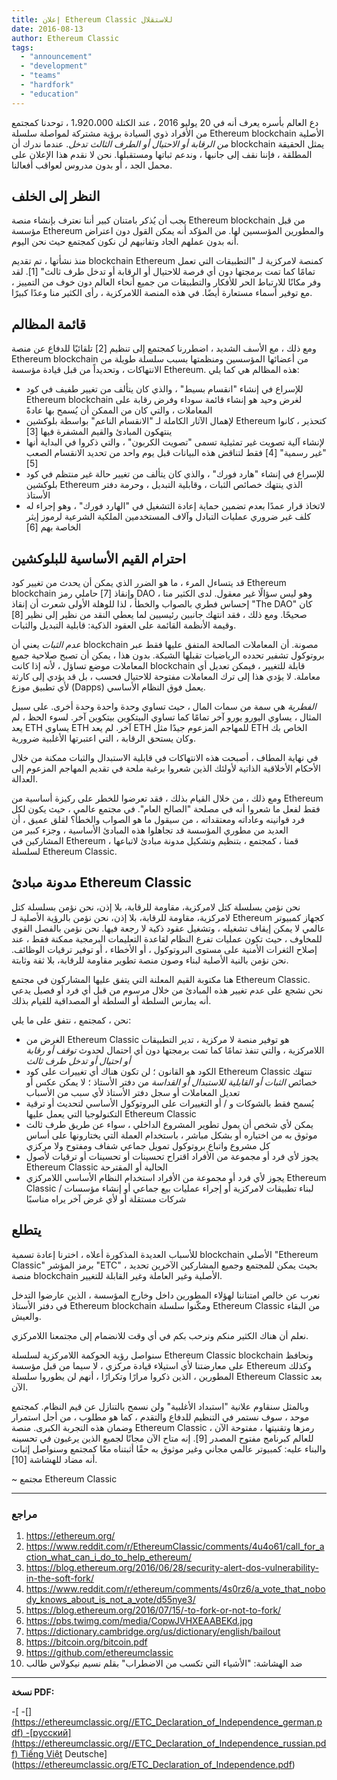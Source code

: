 ```yaml
---
title: إعلان Ethereum Classic للاستقلال
date: 2016-08-13
author: Ethereum Classic
tags:
  - "announcement"
  - "development"
  - "teams"
  - "hardfork"
  - "education"
---
```


دع العالم بأسره يعرف أنه في 20 يوليو 2016 ، عند الكتلة 1،920،000 ، توحدنا كمجتمع من الأفراد ذوي السيادة برؤية مشتركة لمواصلة سلسلة Ethereum blockchain الأصلية *من الرقابة أو الاحتيال أو الطرف الثالث تدخل*. عندما ندرك أن blockchain يمثل الحقيقة المطلقة ، فإننا نقف إلى جانبها ، وندعم ثباتها ومستقبلها. نحن لا نقدم هذا الإعلان على محمل الجد ، أو بدون مدروس لعواقب أفعالنا.

## النظر إلى الخلف

يجب أن يُذكر بامتنان كبير أننا نعترف بإنشاء منصة Ethereum blockchain من قبل مؤسسة Ethereum والمطورين المؤسسين لها. من المؤكد أنه يمكن القول دون اعتراض أنه بدون عملهم الجاد وتفانيهم لن نكون كمجتمع حيث نحن اليوم.

منذ نشأتها ، تم تقديم blockchain Ethereum كمنصة لامركزية لـ "التطبيقات التي تعمل تمامًا كما تمت برمجتها دون أي فرصة للاحتيال أو الرقابة أو تدخل طرف ثالث" [1]. لقد وفر مكانًا للارتباط الحر للأفكار والتطبيقات من جميع أنحاء العالم دون خوف من التمييز ، مع توفير أسماء مستعارة أيضًا. في هذه المنصة اللامركزية ، رأى الكثير منا وعدًا كبيرًا.

## قائمة المظالم

ومع ذلك ، مع الأسف الشديد ، اضطررنا كمجتمع إلى تنظيم [2] تلقائيًا للدفاع عن منصة Ethereum blockchain من أعضائها المؤسسين ومنظمتها بسبب سلسلة طويلة من الانتهاكات ، وتحديداً من قبل قيادة مؤسسة Ethereum. هذه المظالم هي كما يلي:

- للإسراع في إنشاء "انقسام بسيط" ، والذي كان يتألف من تغيير طفيف في كود Ethereum blockchain لغرض وحيد هو إنشاء قائمة سوداء وفرض رقابة على المعاملات ، والتي كان من الممكن أن يُسمح بها عادةً
- لإهمال الآثار الكاملة لـ "الانقسام الناعم" بواسطة بلوكشين Ethereum كتحذير ، كانوا ينتهكون المبادئ والقيم المشفرة فيها [3]
- لإنشاء آلية تصويت غير تمثيلية تسمى "تصويت الكربون" ، والتي ذكروا في البداية أنها "غير رسمية" [4] فقط لتناقض هذه البيانات قبل يوم واحد من تحديد الانقسام الصعب [5]
- للإسراع في إنشاء "هارد فورك" ، والذي كان يتألف من تغيير حالة غير منتظم في كود بلوكشين Ethereum الذي ينتهك خصائص الثبات ، وقابلية التبديل ، وحرمة دفتر الأستاذ
- لاتخاذ قرار عمدًا بعدم تضمين حماية إعادة التشغيل في "الهارد فورك" ، وهو إجراء له كلف غير ضروري عمليات التبادل وآلاف المستخدمين الملكية الشرعية لرموز إيثر الخاصة بهم [6]

## احترام القيم الأساسية للبلوكشين

قد يتساءل المرء ، ما هو الضرر الذي يمكن أن يحدث من تغيير كود Ethereum blockchain وإنقاذ [7] حاملي رمز DAO ، وهو ليس سؤالًا غير معقول. لدى الكثير منا إحساس فطري بالصواب والخطأ ، لذا للوهلة الأولى شعرت أن إنقاذ "The DAO" كان صحيحًا. ومع ذلك ، فقد انتهك جانبين رئيسيين لما يعطي النقد من نظير إلى نظير [8] وقيمة الأنظمة القائمة على العقود الذكية: قابلية التبديل والثبات.

*عدم الثبات* يعني أن blockchain مصونة. أن المعاملات الصالحة المتفق عليها فقط عبر بروتوكول تشفير تحدده الرياضيات تقبلها الشبكة. بدون هذا ، يمكن أن تصبح صلاحية جميع المعاملات موضع تساؤل ، لأنه إذا كانت blockchain قابلة للتغيير ، فيمكن تعديل أي معاملة. لا يؤدي هذا إلى ترك المعاملات مفتوحة للاحتيال فحسب ، بل قد يؤدي إلى كارثة لأي تطبيق موزع (Dapps) يعمل فوق النظام الأساسي.

*الفطرية* هي سمة من سمات المال ، حيث تساوي وحدة واحدة وحدة أخرى. على سبيل المثال ، يساوي اليورو يورو آخر تمامًا كما تساوي البيتكوين بيتكوين آخر. لسوء الحظ ، لم يعد ETH يساوي ETH آخر. لم يعد ETH للمهاجم المزعوم جيدًا مثل ETH الخاص بك وكان يستحق الرقابة ، التي اعتبرتها الأغلبية ضرورية.

في نهاية المطاف ، أصبحت هذه الانتهاكات في قابلية الاستبدال والثبات ممكنة من خلال الأحكام الأخلاقية الذاتية لأولئك الذين شعروا برغبة ملحة في تقديم المهاجم المزعوم إلى العدالة.

ومع ذلك ، من خلال القيام بذلك ، فقد تعرضوا للخطر على ركيزة أساسية من Ethereum فقط لفعل ما شعروا أنه في مصلحة "الصالح العام". في مجتمع عالمي ، حيث يكون لكل فرد قوانينه وعاداته ومعتقداته ، من سيقول ما هو الصواب والخطأ؟ لقلق عميق ، أن العديد من مطوري المؤسسة قد تجاهلوا هذه المبادئ الأساسية ، وجزء كبير من المشاركين في Ethereum ، قمنا ، كمجتمع ، بتنظيم وتشكيل مدونة مبادئ لاتباعها لسلسلة Ethereum Classic.

## مدونة مبادئ Ethereum Classic

نحن نؤمن بسلسلة كتل لامركزية، مقاومة للرقابة، بلا إذن، نحن نؤمن بسلسلة كتل لامركزية، مقاومة للرقابة، بلا إذن، نحن نؤمن بالرؤية الأصلية لـ Ethereum كجهاز كمبيوتر عالمي لا يمكن إيقاف تشغيله ، وتشغيل عقود ذكية لا رجعة فيها. نحن نؤمن بالفصل القوي للمخاوف ، حيث تكون عمليات تفرع النظام لقاعدة التعليمات البرمجية ممكنة فقط ، عند إصلاح الثغرات الأمنية على مستوى البروتوكول ، أو الأخطاء ، أو توفير ترقيات الوظائف. نحن نؤمن بالنية الأصلية لبناء وصون منصة تطوير مقاومة للرقابة، بلا ثقة وثابتة.

هنا مكتوبة القيم المعلنة التي يتفق عليها المشاركون في مجتمع Ethereum Classic. نحن نشجع على عدم تغيير هذه المبادئ من خلال مرسوم من قبل أي فرد أو فصيل يدعي أنه يمارس السلطة أو السلطة أو المصداقية للقيام بذلك.

نحن ، كمجتمع ، نتفق على ما يلي:

- الغرض من Ethereum Classic هو توفير منصة لا مركزية ، تدير التطبيقات اللامركزية ، والتي تنفذ تمامًا كما تمت برمجتها دون أي احتمال لحدوث *توقف أو رقابة أو احتيال أو تدخل طرف ثالث*
- الكود هو القانون ؛ لن تكون هناك أي تغييرات على كود Ethereum Classic تنتهك خصائص *الثبات أو القابلية للاستبدال أو القداسة* من دفتر الأستاذ ؛ لا يمكن عكس أو تعديل المعاملات أو سجل دفتر الأستاذ لأي سبب من الأسباب
- يُسمح فقط بالشوكات و / أو التغييرات على البروتوكول الأساسي لتحديث أو ترقية التكنولوجيا التي يعمل عليها Ethereum Classic
- يمكن لأي شخص أن يمول تطوير المشروع الداخلي ، سواء عن طريق طرف ثالث موثوق به من اختياره أو بشكل مباشر ، باستخدام العملة التي يختارونها على أساس كل مشروع واتباع بروتوكول تمويل جماعي شفاف ومفتوح ولا مركزي
- يجوز لأي فرد أو مجموعة من الأفراد اقتراح تحسينات أو تحسينات أو ترقيات لأصول Ethereum Classic الحالية أو المقترحة
- يجوز لأي فرد أو مجموعة من الأفراد استخدام النظام الأساسي اللامركزي Ethereum Classic لبناء تطبيقات لامركزية أو إجراء عمليات بيع جماعي أو إنشاء مؤسسات / شركات مستقلة أو لأي غرض آخر يراه مناسبًا

## يتطلع

للأسباب العديدة المذكورة أعلاه ، اخترنا إعادة تسمية blockchain الأصلي "Ethereum Classic" برمز المؤشر "ETC" ، بحيث يمكن للمجتمع وجميع المشاركين الآخرين تحديد منصة blockchain الأصلية وغير العاملة وغير القابلة للتغيير.

نعرب عن خالص امتناننا لهؤلاء المطورين داخل وخارج المؤسسة ، الذين عارضوا التدخل في دفتر الأستاذ Ethereum blockchain ومكّنوا سلسلة Ethereum Classic من البقاء والعيش.

نعلم أن هناك الكثير منكم ونرحب بكم في أي وقت للانضمام إلى مجتمعنا اللامركزي.

سنواصل رؤية الحوكمة اللامركزية لسلسلة Ethereum Classic blockchain ونحافظ على معارضتنا لأي استيلاء قيادة مركزي ، لا سيما من قبل مؤسسة Ethereum وكذلك المطورين ، الذين ذكروا مرارًا وتكرارًا ، أنهم لن يطوروا سلسلة Ethereum Classic بعد الآن.

وبالمثل سنقاوم علانية "استبداد الأغلبية" ولن نسمح بالتنازل عن قيم النظام. كمجتمع موحد ، سوف نستمر في التنظيم للدفاع والتقدم ، كما هو مطلوب ، من أجل استمرار وضمان هذه التجربة الكبرى. منصة Ethereum Classic ، رمزها وتقنيتها ، مفتوحة الآن للعالم كبرنامج مفتوح المصدر [9]. إنه متاح الآن مجانًا لجميع الذين يرغبون في تحسينه والبناء عليه: كمبيوتر عالمي مجاني وغير موثوق به حقًا أثبتناه معًا كمجتمع وسنواصل إثبات أنه مضاد للهشاشة [10].

~ مجتمع Ethereum Classic

---

### مراجع

1. https://ethereum.org/
2. https://www.reddit.com/r/EthereumClassic/comments/4u4o61/call_for_action_what_can_i_do_to_help_ethereum/
3. https://blog.ethereum.org/2016/06/28/security-alert-dos-vulnerability-in-the-soft-fork/
4. https://www.reddit.com/r/ethereum/comments/4s0rz6/a_vote_that_nobody_knows_about_is_not_a_vote/d55nye3/
5. https://blog.ethereum.org/2016/07/15/-to-fork-or-not-to-fork/
6. https://pbs.twimg.com/media/CopwJVHXEAABEKd.jpg
7. https://dictionary.cambridge.org/us/dictionary/english/bailout
8. https://bitcoin.org/bitcoin.pdf
9. https://github.com/ethereumclassic
10. ضد الهشاشة: "الأشياء التي تكسب من الاضطراب" بقلم نسيم نيكولاس طالب

---

**نسخة PDF:**

-[\[](https://ethereumclassic.org//ETC_Declaration_of_Independence_italian.pdf) -[[\](https://ethereumclassic.org//ETC_Declaration_of_Independence_german.pdf) -\[русский\](https://ethereumclassic.org//ETC_Declaration_of_Independence_russian.pdf) Tiếng Việt](https://ethereumclassic.org//ETC_Declaration_of_Independence_chinese.pdf) Deutsche](https://ethereumclassic.org/ETC_Declaration_of_Independence.pdf)
